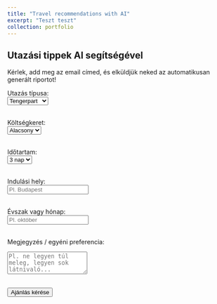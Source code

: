 ```yaml
---
title: "Travel recommendations with AI"
excerpt: "Teszt teszt"
collection: portfolio
---
```


<h2>Utazási tippek AI segítségével</h2>
<p>Kérlek, add meg az email címed, és elküldjük neked az automatikusan generált riportot!</p>

<form id="travelForm">
  <label for="travelType">Utazás típusa:</label><br>
  <select id="travelType" name="travelType" required>
    <option value="tengerpart">Tengerpart</option>
    <option value="városnézés">Városnézés</option>
    <option value="természet">Természet</option>
    <option value="kaland">Kaland</option>
  </select><br><br>

  <label for="budget">Költségkeret:</label><br>
  <select id="budget" name="budget" required>
    <option value="alacsony">Alacsony</option>
    <option value="közepes">Közepes</option>
    <option value="magas">Magas</option>
  </select><br><br>

  <label for="duration">Időtartam:</label><br>
  <select id="duration" name="duration" required>
    <option value="3 nap">3 nap</option>
    <option value="1 hét">1 hét</option>
    <option value="2 hét">2 hét</option>
  </select><br><br>

  <label for="location">Indulási hely:</label><br>
  <input type="text" id="location" name="location" placeholder="Pl. Budapest" required><br><br>

  <label for="season">Évszak vagy hónap:</label><br>
  <input type="text" id="season" name="season" placeholder="Pl. október" required><br><br>

  <label for="notes">Megjegyzés / egyéni preferencia:</label><br>
  <textarea id="notes" name="notes" rows="3" placeholder="Pl. ne legyen túl meleg, legyen sok látnivaló..."></textarea><br><br>

  <button type="submit">Ajánlás kérése</button>
</form>


<div id="responseMessage"></div>
<div id="recommendations"></div>

<script>
document.getElementById("travelForm").addEventListener("submit", async function(e) {
  e.preventDefault();

  const data = {
    travelType: document.getElementById("travelType").value,
    budget: document.getElementById("budget").value,
    duration: document.getElementById("duration").value,
    location: document.getElementById("location").value,
    season: document.getElementById("season").value,
    notes: document.getElementById("notes").value
  };

  const response = await fetch("https://fradam99.app.n8n.cloud/webhook/0804ce0e-0240-40a0-9752-874be5147124", {
    method: "POST",
    headers: { "Content-Type": "application/json" },
    body: JSON.stringify(data)
  });
if (response.ok) {
  const result = await response.json();
  console.log("Teljes válasz JSON:", result); 
  document.getElementById("responseMessage").innerText = "Ajánlott úti célok:";
  const container = document.getElementById("recommendations");
  container.innerHTML = "";

  const recommendations = result[0]?.message?.content?.recommendations || [];

  if (recommendations.length === 0) {
    container.innerHTML = "<em>Nincs ajánlás az adott paraméterekre.</em>";
  } else {
    recommendations.forEach(rec => {
      const card = document.createElement("div");
      card.style.marginBottom = "15px";
      card.innerHTML = `
        <strong>${rec.label}</strong><br>
        <span>${rec.description}</span>
      `;
      container.appendChild(card);
    });
  
} else {
  document.getElementById("responseMessage").innerText = "Hiba történt a kérés feldolgozása során.";
}

});
</script>
